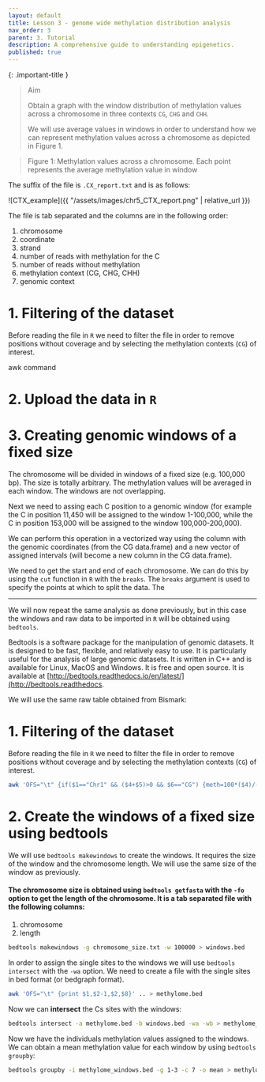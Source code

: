 ```yaml
---
layout: default
title: Lesson 3 - genome wide methylation distribution analysis
nav_order: 3
parent: 3. Tutorial
description: A comprehensive guide to understanding epigenetics.
published: true
---
```


{: .important-title }
> Aim
>
> Obtain a graph with the window distribution of methylation values across a chromosome in three contexts `CG`, `CHG` and `CHH`.
> 
> We will use average values in windows in order to understand how we can represent methylation values across a chromosome as depicted in Figure 1.

> Figure 1: Methylation values across a chromosome. Each point represents the average methylation value in window


The suffix of the file is `.CX_report.txt` and is as follows:

![CTX_example]({{ "/assets/images/chr5_CTX_report.png" | relative_url }})

The file is tab separated and the columns are in the following order:
1. chromosome
2. coordinate
3. strand
4. number of reads with methylation for the C
5. number of reads without methylation
6. methylation context (CG, CHG, CHH)
7. genomic context

# 1. Filtering of the dataset 
Before reading the file in `R` we need to filter the file in order to remove positions without coverage and by selecting the methylation contexts (`CG`) of interest.

awk command 

# 2. Upload the data in `R`


# 3. Creating genomic windows of a fixed size
The chromosome will be divided in windows of a fixed size (e.g. 100,000 bp). The size is totally arbitrary. The methylation values will be averaged in each window. The windows are not overlapping.

Next we need to assing each C position to a genomic window (for example the C in position 11,450 will be assigned to the window 1-100,000, while the C in position 153,000 will be assigned to the window 100,000-200,000).

<!--We will use the `cut` function in `R` to assign each C position to a genomic window-->
We can perform this operation in a vectorized way using the column with the genomic coordinates (from the CG data.frame) and a new vector of assigned intervals (will become a new column in the CG data.frame).

We need to get the start and end of each chromosome. We can do this by using the `cut` function in `R` with the `breaks`. The `breaks` argument is used to specify the points at which to split the data. The 


--- 

We will now repeat the same analysis as done previously, but in this case the windows and raw data to be imported in `R` will be obtained using `bedtools`.

Bedtools is a software package for the manipulation of genomic datasets. It is designed to be fast, flexible, and relatively easy to use. It is particularly useful for the analysis of large genomic datasets. It is written in C++ and is available for Linux, MacOS and Windows. It is free and open source. It is available at [http://bedtools.readthedocs.io/en/latest/](http://bedtools.readthedocs. 

We will use the same raw table obtained from Bismark:

# 1. Filtering of the dataset 
Before reading the file in `R` we need to filter the file in order to remove positions without coverage and by selecting the methylation contexts (`CG`) of interest.

```bash
awk 'OFS="\t" {if($1=="Chr1" && ($4+$5)>0 && $6=="CG") {meth=100*($4)/($4+$5); print $0,meth}}' file > ..
```

# 2. Create the windows of a fixed size using bedtools 
We will use `bedtools makewindows` to create the windows. It requires the size of the window and the chromosome length. We will use the same size of the window as previously.

#### The chromosome size is obtained using `bedtools getfasta` with the `-fo` option to get the length of the chromosome. It is a tab separated file with the following columns:
1. chromosome
2. length


```bash
bedtools makewindows -g chromosome_size.txt -w 100000 > windows.bed
```

In order to assign the single sites to the windows we will use `bedtools intersect` with the `-wa` option. We need to create a file with the single sites in bed format (or bedgraph format).

```bash
awk 'OFS="\t" {print $1,$2-1,$2,$8}' .. > methylome.bed 
```

Now we can **intersect** the Cs sites with the windows:

```bash
bedtools intersect -a methylome.bed -b windows.bed -wa -wb > methylome_windows.bed
```

Now we have the individuals methylation values assigned to the windows. We can obtain a mean methylation value for each window by using `bedtools groupby`:

```bash
bedtools groupby -i methylome_windows.bed -g 1-3 -c 7 -o mean > methylome_windows_mean.bed
```